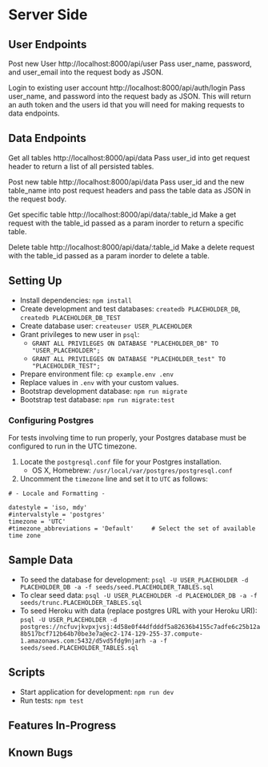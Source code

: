 # Server Side

## User Endpoints

Post new User
http://localhost:8000/api/user
Pass user_name, password, and user_email into the request body as JSON.

Login to existing user account
http://localhost:8000/api/auth/login
Pass user_name, and password into the request bady as JSON. This will return an auth token and the users id that you will need for making requests to data endpoints.

## Data Endpoints

Get all tables
http://localhost:8000/api/data
Pass user_id into get request header to return a list of all persisted tables.

Post new table
http://localhost:8000/api/data
Pass user_id and the new table_name into post request headers and pass the table data as JSON in the request body.

Get specific table
http://localhost:8000/api/data/:table_id
Make a get request with the table_id passed as a param inorder to return a specific table.


Delete table
http://localhost:8000/api/data/:table_id
Make a delete request with the table_id passed as a param inorder to delete a table.


## Setting Up

- Install dependencies: `npm install`
- Create development and test databases: `createdb PLACEHOLDER_DB`, `createdb PLACEHOLDER_DB_TEST`
- Create database user: `createuser USER_PLACEHOLDER`
- Grant privileges to new user in `psql`:
  - `GRANT ALL PRIVILEGES ON DATABASE "PLACEHOLDER_DB" TO "USER_PLACEHOLDER";`
  - `GRANT ALL PRIVILEGES ON DATABASE "PLACEHOLDER_test" TO "PLACEHOLDER_TEST";`
- Prepare environment file: `cp example.env .env`
- Replace values in `.env` with your custom values.
- Bootstrap development database: `npm run migrate`
- Bootstrap test database: `npm run migrate:test`

### Configuring Postgres

For tests involving time to run properly, your Postgres database must be configured to run in the UTC timezone.

1. Locate the `postgresql.conf` file for your Postgres installation.
    - OS X, Homebrew: `/usr/local/var/postgres/postgresql.conf`
2. Uncomment the `timezone` line and set it to `UTC` as follows:

```
# - Locale and Formatting -

datestyle = 'iso, mdy'
#intervalstyle = 'postgres'
timezone = 'UTC'
#timezone_abbreviations = 'Default'     # Select the set of available time zone
```

## Sample Data

- To seed the database for development: `psql -U USER_PLACEHOLDER -d PLACEHOLDER_DB -a -f seeds/seed.PLACEHOLDER_TABLES.sql`
- To clear seed data: `psql -U USER_PLACEHOLDER -d PLACEHOLDER_DB -a -f seeds/trunc.PLACEHOLDER_TABLES.sql`
- To seed Heroku with data (replace postgres URL with your Heroku URI): `psql -U USER_PLACEHOLDER -d postgres://ncfuvjkvpxjvsj:4d58e0f44dfdddf5a82636b4155c7adfe6c25b12a8b517bcf712b64b70be3e7a@ec2-174-129-255-37.compute-1.amazonaws.com:5432/d5vd5fdg9njarh -a -f seeds/seed.PLACEHOLDER_TABLES.sql`

## Scripts

- Start application for development: `npm run dev`
- Run tests: `npm test`

## Features In-Progress


## Known Bugs
